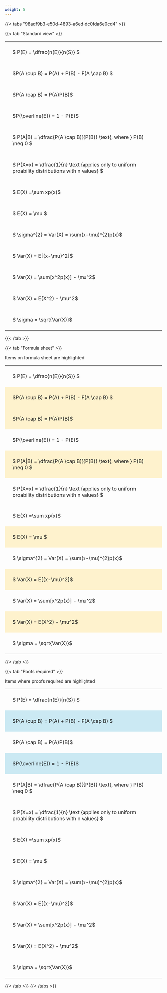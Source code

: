 ```yaml
---
weight: 5
---
```


{{< tabs "98adf9b3-e50d-4893-a6ed-dc0fda6e0cd4" >}}

{{< tab "Standard view" >}}

<style type="text/css">
#T_63047 th.col_heading {
  text-align: left;
  font-size: 1em;
}
#T_63047 td {
  text-align: left;
  font-size: 1em;
  padding: 1.5em;
}
</style>
<table id="T_63047">
  <thead>
  </thead>
  <tbody>
    <tr>
      <td id="T_63047_row0_col0" class="data row0 col0" >$ P(E) = \dfrac{n(E)}{n(S)} $</td>
    </tr>
    <tr>
      <td id="T_63047_row1_col0" class="data row1 col0" >$P(A \cup B) = P(A) + P(B) - P(A \cap B) $</td>
    </tr>
    <tr>
      <td id="T_63047_row2_col0" class="data row2 col0" >$P(A \cap B)  = P(A)P(B)$</td>
    </tr>
    <tr>
      <td id="T_63047_row3_col0" class="data row3 col0" >$P(\overline{E}) = 1 - P(E)$</td>
    </tr>
    <tr>
      <td id="T_63047_row4_col0" class="data row4 col0" >$ P(A|B) = \dfrac{P(A \cap B)}{P(B)} \text{, where } P(B) \neq 0 $</td>
    </tr>
    <tr>
      <td id="T_63047_row5_col0" class="data row5 col0" >$ P(X=x) =  \dfrac{1}{n} 
\text {applies only to uniform proability distributions with n values} $</td>
    </tr>
    <tr>
      <td id="T_63047_row6_col0" class="data row6 col0" >$ E(X) =\sum xp(x)$</td>
    </tr>
    <tr>
      <td id="T_63047_row7_col0" class="data row7 col0" >$ E(X) = \mu $</td>
    </tr>
    <tr>
      <td id="T_63047_row8_col0" class="data row8 col0" >$ \sigma^{2} = Var(X) = \sum(x-\mu)^{2}p(x)$</td>
    </tr>
    <tr>
      <td id="T_63047_row9_col0" class="data row9 col0" >$ Var(X) = E[(x-\mu)^2]$</td>
    </tr>
    <tr>
      <td id="T_63047_row10_col0" class="data row10 col0" >$ Var(X) = \sum[x^2p(x)] - \mu^2$</td>
    </tr>
    <tr>
      <td id="T_63047_row11_col0" class="data row11 col0" >$ Var(X) = E(X^2) - \mu^2$</td>
    </tr>
    <tr>
      <td id="T_63047_row12_col0" class="data row12 col0" >$ \sigma = \sqrt{Var(X)}$</td>
    </tr>
  </tbody>
</table>
{{< /tab >}}

{{< tab "Formula sheet" >}}

Items on formula sheet are highlighted 
<br>
<style type="text/css">
#T_4f251 th.col_heading {
  text-align: left;
  font-size: 1em;
}
#T_4f251 td {
  text-align: left;
  font-size: 1em;
  padding: 1.5em;
}
#T_4f251_row0_col0, #T_4f251_row3_col0, #T_4f251_row5_col0, #T_4f251_row6_col0, #T_4f251_row8_col0, #T_4f251_row10_col0, #T_4f251_row12_col0 {
  background-color: rgba(0,0,0,0);
}
#T_4f251_row1_col0, #T_4f251_row2_col0, #T_4f251_row4_col0, #T_4f251_row7_col0, #T_4f251_row9_col0, #T_4f251_row11_col0 {
  background-color: rgba(255,194,10, 0.2);
}
</style>
<table id="T_4f251">
  <thead>
  </thead>
  <tbody>
    <tr>
      <td id="T_4f251_row0_col0" class="data row0 col0" >$ P(E) = \dfrac{n(E)}{n(S)} $</td>
    </tr>
    <tr>
      <td id="T_4f251_row1_col0" class="data row1 col0" >$P(A \cup B) = P(A) + P(B) - P(A \cap B) $</td>
    </tr>
    <tr>
      <td id="T_4f251_row2_col0" class="data row2 col0" >$P(A \cap B)  = P(A)P(B)$</td>
    </tr>
    <tr>
      <td id="T_4f251_row3_col0" class="data row3 col0" >$P(\overline{E}) = 1 - P(E)$</td>
    </tr>
    <tr>
      <td id="T_4f251_row4_col0" class="data row4 col0" >$ P(A|B) = \dfrac{P(A \cap B)}{P(B)} \text{, where } P(B) \neq 0 $</td>
    </tr>
    <tr>
      <td id="T_4f251_row5_col0" class="data row5 col0" >$ P(X=x) =  \dfrac{1}{n} 
\text {applies only to uniform proability distributions with n values} $</td>
    </tr>
    <tr>
      <td id="T_4f251_row6_col0" class="data row6 col0" >$ E(X) =\sum xp(x)$</td>
    </tr>
    <tr>
      <td id="T_4f251_row7_col0" class="data row7 col0" >$ E(X) = \mu $</td>
    </tr>
    <tr>
      <td id="T_4f251_row8_col0" class="data row8 col0" >$ \sigma^{2} = Var(X) = \sum(x-\mu)^{2}p(x)$</td>
    </tr>
    <tr>
      <td id="T_4f251_row9_col0" class="data row9 col0" >$ Var(X) = E[(x-\mu)^2]$</td>
    </tr>
    <tr>
      <td id="T_4f251_row10_col0" class="data row10 col0" >$ Var(X) = \sum[x^2p(x)] - \mu^2$</td>
    </tr>
    <tr>
      <td id="T_4f251_row11_col0" class="data row11 col0" >$ Var(X) = E(X^2) - \mu^2$</td>
    </tr>
    <tr>
      <td id="T_4f251_row12_col0" class="data row12 col0" >$ \sigma = \sqrt{Var(X)}$</td>
    </tr>
  </tbody>
</table>
{{< /tab >}}

{{< tab "Poofs required" >}}

Items where proofs required are highlighted 
<br>
<style type="text/css">
#T_dbae9 th.col_heading {
  text-align: left;
  font-size: 1em;
}
#T_dbae9 td {
  text-align: left;
  font-size: 1em;
  padding: 1.5em;
}
#T_dbae9_row0_col0, #T_dbae9_row2_col0, #T_dbae9_row4_col0, #T_dbae9_row5_col0, #T_dbae9_row6_col0, #T_dbae9_row7_col0, #T_dbae9_row8_col0, #T_dbae9_row9_col0, #T_dbae9_row10_col0, #T_dbae9_row11_col0, #T_dbae9_row12_col0 {
  background-color: rgba(0,0,0,0);
}
#T_dbae9_row1_col0, #T_dbae9_row3_col0 {
  background-color: rgba(0,150,200, 0.2);
}
</style>
<table id="T_dbae9">
  <thead>
  </thead>
  <tbody>
    <tr>
      <td id="T_dbae9_row0_col0" class="data row0 col0" >$ P(E) = \dfrac{n(E)}{n(S)} $</td>
    </tr>
    <tr>
      <td id="T_dbae9_row1_col0" class="data row1 col0" >$P(A \cup B) = P(A) + P(B) - P(A \cap B) $</td>
    </tr>
    <tr>
      <td id="T_dbae9_row2_col0" class="data row2 col0" >$P(A \cap B)  = P(A)P(B)$</td>
    </tr>
    <tr>
      <td id="T_dbae9_row3_col0" class="data row3 col0" >$P(\overline{E}) = 1 - P(E)$</td>
    </tr>
    <tr>
      <td id="T_dbae9_row4_col0" class="data row4 col0" >$ P(A|B) = \dfrac{P(A \cap B)}{P(B)} \text{, where } P(B) \neq 0 $</td>
    </tr>
    <tr>
      <td id="T_dbae9_row5_col0" class="data row5 col0" >$ P(X=x) =  \dfrac{1}{n} 
\text {applies only to uniform proability distributions with n values} $</td>
    </tr>
    <tr>
      <td id="T_dbae9_row6_col0" class="data row6 col0" >$ E(X) =\sum xp(x)$</td>
    </tr>
    <tr>
      <td id="T_dbae9_row7_col0" class="data row7 col0" >$ E(X) = \mu $</td>
    </tr>
    <tr>
      <td id="T_dbae9_row8_col0" class="data row8 col0" >$ \sigma^{2} = Var(X) = \sum(x-\mu)^{2}p(x)$</td>
    </tr>
    <tr>
      <td id="T_dbae9_row9_col0" class="data row9 col0" >$ Var(X) = E[(x-\mu)^2]$</td>
    </tr>
    <tr>
      <td id="T_dbae9_row10_col0" class="data row10 col0" >$ Var(X) = \sum[x^2p(x)] - \mu^2$</td>
    </tr>
    <tr>
      <td id="T_dbae9_row11_col0" class="data row11 col0" >$ Var(X) = E(X^2) - \mu^2$</td>
    </tr>
    <tr>
      <td id="T_dbae9_row12_col0" class="data row12 col0" >$ \sigma = \sqrt{Var(X)}$</td>
    </tr>
  </tbody>
</table>
{{< /tab >}}
{{< /tabs >}}